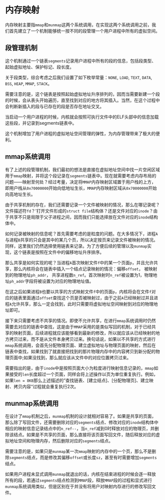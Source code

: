 # 内存映射
内存映射主要指`mmap`和`munmap`这两个系统调用，在实现这两个系统调用之前，我们首先建立了一个机制能够统一按不同的段管理一个用户进程中所有的虚拟空间。

## 段管理机制
这个机制通过一个链表`segments`记录用户进程中所有的段的信息，包括段类型、起始虚拟地址、保护标记、段长度。

关于段类型，综合考虑之后我们设置了如下枚举常量：`NONE`, `LOAD`, `TEXT`, `DATA`, `BSS`, `HEAP`, `MMAP`, `STACK`。

需要注意的是，这个链表是按照起始虚拟地址升序排列的，因而当需要新建一个段的时候，会从表头开始遍历，直至找到对应的地方将其插入。当然，在这个过程中会判断新插入的段与已存在的段是否存在地址交叉。

当启动一个用户进程的时候，内核就会按照可执行文件中的ELF头部中的信息加载这些段，并记录到segments链表中。

这个机制增加了用户进程的虚拟地址空间管理的弹性，为内存管理带来了极大的便利。

## mmap系统调用
有了上述的段管理机制，我们最初的想法是直接在虚拟地址空间中找一片空闲区域用于`mmap`映射，并将这个段记录在`segments`链表中。现在就需要考虑内存布局的问题——映射至何处？经过考量，决定将`MMAP`内存映射区域置于用户栈的上方，即用户栈从`0x70000000`开始向低地址生长，`MMAP`内存映射区域从`0x70000000`开始向高地址生长。

由于共享机制的存在，我们还需要记录一个文件被映射的情况，那么在哪记录呢？文件描述符`fd`？’打开文件形成的`struct file`结构体？还是文件对应的`inode`？由于共享不只是局限于父子进程之间，因而我们只能选择放在文件对应的`inode`结构体中。

如何记录被映射的信息呢？首先需要考虑的是粒度的问题。在大多情况下，进程`A`与进程`B`共享的只会是其中的某几个页，所以决定按页来记录文件被映射的情况。同样，这里我们仍然选择使用链表来记录。为了方便后续的管理以及`munmap`实现，这个链表是按照在文件中的偏移地址升序排序。

那么共享是如何实现的呢？当进程`A`首次映射文件`f`中的某一个页面`p`，并且允许共享，那么内核将会在链表中插入一个结点记录映射的情况：偏移`offset`， 被映射到的物理地址`ph_addr`， 共享进程数`n_ref`。首次映射时`n_ref`被设置为1，物理地址`ph_addr`字段将被设置为对应的物理地址值。

在这之后如果进程`B`也要以共享的方式映射文件`f`中的页面`p`，内核将会在文件`f`对应的链表里面通过`offset`查找这个页是否被映射过，由于之前`A`已经映射过并且进程`A`允许共享，那么一定会找到，此时只需要将虚拟地址空间映射到对应的物理地址即可。

接下来只需要考虑不共享的情况。即使不允许共享，在进行`mmap`系统调用时仍然需要去对应的链表中查找，这是由于`MMAP`采用的是类似写回的机制，对于已经共享的映射页面，后续进程就应该能够看到最新的修改，所以就应该从已经映射的地方拷贝过来，而不是从文件本身拷贝过来。换句话说，如果以不共享的方式进行`mmap`系统调用，会首先分配物理页面、建立虚拟地址与物理页面的映射，然后在链表中查找，如果找到了就直接把找到的那片物理内存中的内容拷贝到新分配的物理页面中;如果没找到，那么就应该从文件中的对应位置拷贝过来。


需要指出的是，由于`inode`中是按照页面大小为粒度进行映射信息记录的，`mmap`如果接受的`len`长度超过一个页面，同样会将上述操作以页为单位重复执行。例如，如果`len = 8KB`那么上述描述的”查找链表、\[建立结点\]、\[分配物理页\]、建立映射、拷贝内容“过程就会重复执行2次。

## munmap系统调用
在设计了`mmap`机制之后，`munmap`机制的设计就相对容易了。如果是共享的页面，那么除了写回文件，还需要删除对应的`segments`结点、修改对应的`inode`结构体中相应的映射信息记录结点中的`n_ref--`，当`n_ref`减到0时释放对应的物理页，并删除该结点。如果是不共享的页面，那么直接将该页面写回文件，随后释放对应的虚拟地址空间和物理内存，然后删除对应的`segments`结点。

需要注意的是，如果只是`munmap`某一次`mmap`映射的内存中的一个页，那么不是删除`segments`结点，而是修改其偏移`offset`或长度`sz`，甚至有时需要增加`segments`结点。

如果用户进程未显式调用`munmap`就退出的话，内核在结束进程的时候会逐一释放所有的段，若通过`segments`结点检测到`MMAP`段，释放`MMAP`段的过程和显式进行`munmap`系统调用类似，但是区别在于并没有将用户对映射内存进行的修改写回文件。
